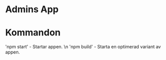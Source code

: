 # Admins App
# Kommandon
'npm start' - Startar appen. \n
'npm build' - Starta en optimerad variant av appen.